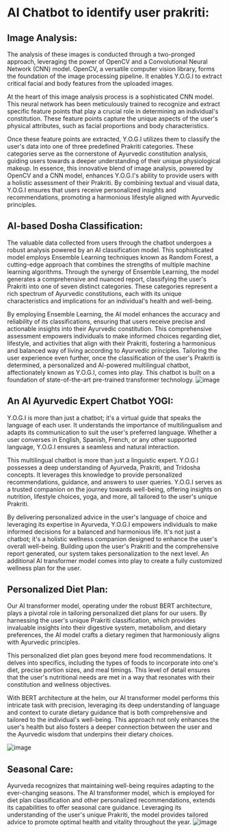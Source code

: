 
# AI Chatbot to identify user prakriti:

##  Image Analysis:
The analysis of these images is conducted through a two-pronged approach, leveraging the power of OpenCV and a Convolutional Neural Network (CNN) model. OpenCV, a versatile computer vision library, forms the foundation of the image processing pipeline. It enables Y.O.G.I to extract critical facial and body features from the uploaded images.

At the heart of this image analysis process is a sophisticated CNN model. This neural network has been meticulously trained to recognize and extract specific feature points that play a crucial role in determining an individual's constitution. These feature points capture the unique aspects of the user's physical attributes, such as facial proportions and body characteristics.

Once these feature points are extracted, Y.O.G.I utilizes them to classify the user's data into one of three predefined Prakriti categories. These categories serve as the cornerstone of Ayurvedic constitution analysis, guiding users towards a deeper understanding of their unique physiological makeup.
In essence, this innovative blend of image analysis, powered by OpenCV and a CNN model, enhances Y.O.G.I's ability to provide users with a holistic assessment of their Prakriti. By combining textual and visual data, Y.O.G.I ensures that users receive personalized insights and recommendations, promoting a harmonious lifestyle aligned with Ayurvedic principles.

## AI-based Dosha Classification:
The valuable data collected from users through the chatbot undergoes a robust analysis powered by an AI classification model. This sophisticated model employs Ensemble Learning techniques known as Random Forest, a cutting-edge approach that combines the strengths of multiple machine learning algorithms.
Through the synergy of Ensemble Learning, the model generates a comprehensive and nuanced report, classifying the user's Prakriti into one of seven distinct categories. These categories represent a rich spectrum of Ayurvedic constitutions, each with its unique characteristics and implications for an individual's health and well-being.
 
By employing Ensemble Learning, the AI model enhances the accuracy and reliability of its classifications, ensuring that users receive precise and actionable insights into their Ayurvedic constitution. This comprehensive assessment empowers individuals to make informed choices regarding diet, lifestyle, and activities that align with their Prakriti, fostering a harmonious and balanced way of living according to Ayurvedic principles.
Tailoring the user experience even further, once the classification of the user's Prakriti is determined, a personalized and AI-powered multilingual chatbot, affectionately known as Y.O.G.I, comes into play. This chatbot is built on a foundation of state-of-the-art pre-trained transformer technology.
![image](https://github.com/Anish-Karthik/Prakriti/assets/111771214/7f12dd04-2b6c-4a10-882c-0bd1aa61afa2) 


## An AI Ayurvedic Expert Chatbot YOGI:
Y.O.G.I is more than just a chatbot; it's a virtual guide that speaks the language of each user. It understands the importance of multilingualism and adapts its communication to suit the user's preferred language. Whether a user converses in English, Spanish, French, or any other supported language, Y.O.G.I ensures a seamless and natural interaction.

This multilingual chatbot is more than just a linguistic expert. Y.O.G.I possesses a deep understanding of Ayurveda, Prakriti, and Tridosha concepts. It leverages this knowledge to provide personalized recommendations, guidance, and answers to user queries. Y.O.G.I serves as a trusted companion on the journey towards well-being, offering insights on nutrition, lifestyle choices, yoga, and more, all tailored to the user's unique Prakriti.

By delivering personalized advice in the user's language of choice and leveraging its expertise in Ayurveda, Y.O.G.I empowers individuals to make informed decisions for a balanced and harmonious life. It's not just a chatbot; it's a holistic wellness companion designed to enhance the user's overall well-being.
Building upon the user's Prakriti and the comprehensive report generated, our system takes personalization to the next level. An additional AI transformer model comes into play to create a fully customized wellness plan for the user.

## Personalized Diet Plan: 
Our AI transformer model, operating under the robust BERT architecture, plays a pivotal role in tailoring personalized diet plans for our users. By harnessing the user's unique Prakriti classification, which provides invaluable insights into their digestive system, metabolism, and dietary preferences, the AI model crafts a dietary regimen that harmoniously aligns with Ayurvedic principles.
 
This personalized diet plan goes beyond mere food recommendations. It delves into specifics, including the types of foods to incorporate into one's diet, precise portion sizes, and meal timings. This level of detail ensures that the user's nutritional needs are met in a way that resonates with their constitution and wellness objectives.

With BERT architecture at the helm, our AI transformer model performs this intricate task with precision, leveraging its deep understanding of language and context to curate dietary guidance that is both comprehensive and tailored to the individual's well-being. This approach not only enhances the user's health but also fosters a deeper connection between the user and the Ayurvedic wisdom that underpins their dietary choices.

![image](https://github.com/Anish-Karthik/Prakriti/assets/111771214/d4262e22-5585-46af-8288-c5c9bf38e692)

## Seasonal Care: 
Ayurveda recognizes that maintaining well-being requires adapting to the ever-changing seasons. The AI transformer model, which is employed for diet plan classification and other personalized recommendations, extends its capabilities to offer seasonal care guidance. Leveraging its understanding of the user's unique Prakriti, the model provides tailored advice to promote optimal health and vitality throughout the year.
![image](https://github.com/Anish-Karthik/Prakriti/assets/111771214/4b534cfb-8b41-453b-bd04-8e7f902365ed)

 

 
